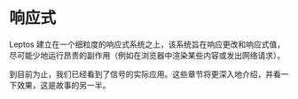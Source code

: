 # 响应式

Leptos 建立在一个细粒度的响应式系统之上，该系统旨在响应更改和响应式值，尽可能少地运行昂贵的副作用（例如在浏览器中渲染某些内容或发出网络请求）。

到目前为止，我们已经看到了信号的实际应用。这些章节将更深入地介绍，并看一下效果，这是故事的另一半。
